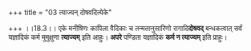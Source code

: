 +++
title = "03 त्याज्यन् दोषवदित्येके"

+++
।।18.3।। एके मनीषिणः कापिला वैदिकाः च तन्मतानुसारिणो रागादि**दोषवद्**
बन्धकत्वात् सर्वं यज्ञादिकं कर्म मुमुक्षुणा **त्याज्यम्** इति आहुः।
**अपरे** पण्डिता यज्ञादिकं **कर्म न त्याज्यम्** इति प्राहुः।

